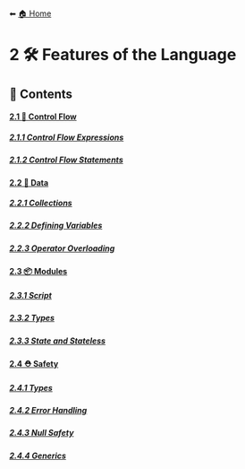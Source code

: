 ⬅ [🏠 Home](../README.md)

# 2 🛠 Features of the Language

## 📄 Contents

#### [2.1 🔀 Control Flow](control_flow/README.md)
##### [2.1.1 Control Flow Expressions](control_flow/control_flow_expression.md)
##### [2.1.2 Control Flow Statements](control_flow/control_flow_statement.md)

#### [2.2 📝 Data](data/README.md)
##### [2.2.1 Collections](data/collections.md)
##### [2.2.2 Defining Variables](data/defining_variables.md)
##### [2.2.3 Operator Overloading](data/operator_overloading.md)

#### [2.3 📦 Modules](modules/README.md)
##### [2.3.1 Script](modules/script.md)
##### [2.3.2 Types](modules/types.md)
##### [2.3.3 State and Stateless](modules/state_stateless.md)

#### [2.4 ⛑ Safety](safety/README.md)
##### [2.4.1 Types](safety/types.md)
##### [2.4.2 Error Handling](safety/error_handling.md)
##### [2.4.3 Null Safety](safety/null_safety.md)
##### [2.4.4 Generics](safety/generics.md)
